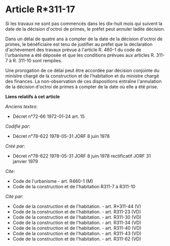 # Article R*311-17

Si les travaux ne sont pas commencés dans les dix-huit mois qui suivent la date de la décision d'octroi de primes, le préfet
peut annuler ladite décision.

Dans un délai de quatre ans à compter de la date de la décision d'octroi de primes, le bénéficiaire est tenu de justifier au
préfet que la déclaration d'achèvement des travaux prévue à l'article R. 460-1 du code de l'urbanisme a été déposée et que
les conditions prévues aux articles R. 311-7 à R. 311-10 sont remplies.

Une prorogation de ce délai peut être accordée par décision conjointe du ministre chargé de la construction et de
l'habitation et du ministre chargé des finances. La non-observation de ces dispositions entraîne l'annulation de la décision
d'octroi de primes à compter de la date où elle a été prise.

**Liens relatifs à cet article**

_Anciens textes_:

  - Décret n°72-66 1972-01-24 art. 15

_Codifié par_:

  - Décret n°78-622 1978-05-31 JORF 8 juin 1978

_Créé par_:

  - Décret n°78-622 1978-05-31 JORF 8 juin 1978 rectificatif JORF 31 janvier 1979

_Cite_:

  - Code de l'urbanisme - art. R460-1 (M)
  - Code de la construction et de l'habitation R311-7 à R311-10

_Cité par_:

  - Code de la construction et de l'habitation. - art. R*311-44 (V)
  - Code de la construction et de l'habitation. - art. R311-23 (VD)
  - Code de la construction et de l'habitation. - art. R311-30 (VD)
  - Code de la construction et de l'habitation. - art. R311-34 (VD)
  - Code de la construction et de l'habitation. - art. R311-40 (VD)
  - Code de la construction et de l'habitation. - art. R311-43 (VD)
  - Code de la construction et de l'habitation. - art. R311-62 (VD)
